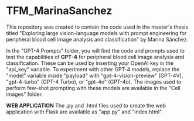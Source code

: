 # TFM_MarinaSanchez
This repository was created to contain the code used in the master's thesis titled "Exploring large vision-language models with prompt engineering for peripheral blood cell image analysis and classification" by Marina Sánchez.

In the "GPT-4 Prompts" folder, you will find the code and prompts used to test the capabilities of **GPT-4** for peripheral blood cell image analysis and classification. These can be used by inserting your OpenAI key in the "api_key" variable. To experiment with other GPT-4 models, replace the "model" variable inside "payload" with "gpt-4-vision-preview" (GPT-4V), "gpt-4-turbo" (GPT-4 Turbo), or "gpt-4o" (GPT-4o). The images used to perform few-shot prompting with these models are available in the "Cell images" folder. 

**WEB APPLICATION**
The .py and .html files used to create the web application with Flask are available as "app.py" and "index.html".
